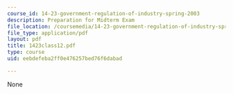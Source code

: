 ```yaml
---
course_id: 14-23-government-regulation-of-industry-spring-2003
description: Preparation for Midterm Exam
file_location: /coursemedia/14-23-government-regulation-of-industry-spring-2003/eebdefeba2ff0e476257bed76f6dabad_1423class12.pdf
file_type: application/pdf
layout: pdf
title: 1423class12.pdf
type: course
uid: eebdefeba2ff0e476257bed76f6dabad

---
```

None